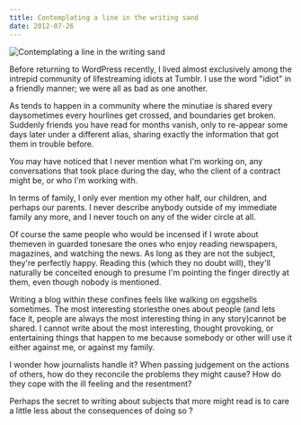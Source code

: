 ```yaml
---
title: Contemplating a line in the writing sand
date: 2012-07-26
---
```


![Contemplating a line in the writing sand](https://source.unsplash.com/_nRpqIBM40Q/1600x900)

Before returning to WordPress recently, I lived almost exclusively among the intrepid community of lifestreaming idiots at Tumblr. I use the word "idiot" in a friendly manner; we were all as bad as one another.

As tends to happen in a community where the minutiae is shared every daysometimes every hourlines get crossed, and boundaries get broken. Suddenly friends you have read for months vanish, only to re-appear some days later under a different alias, sharing exactly the information that got them in trouble before.

You may have noticed that I never mention what I'm working on, any conversations that took place during the day, who the client of a contract might be, or who I'm working with.

In terms of family, I only ever mention my other half, our children, and perhaps our parents. I never describe anybody outside of my immediate family any more, and I never touch on any of the wider circle at all.

Of course the same people who would be incensed if I wrote about themeven in guarded tonesare the ones who enjoy reading newspapers, magazines, and watching the news. As long as they are not the subject, they're perfectly happy. Reading this (which they no doubt will), they'll naturally be conceited enough to presume I'm pointing the finger directly at them, even though nobody is mentioned.

Writing a blog within these confines feels like walking on eggshells sometimes. The most interesting storiesthe ones about people (and lets face it, people are always the most interesting thing in any story)cannot be shared. I cannot write about the most interesting, thought provoking, or entertaining things that happen to me because somebody or other will use it either against me, or against my family.

I wonder how journalists handle it? When passing judgement on the actions of others, how do they reconcile the problems they might cause? How do they cope with the ill feeling and the resentment?

Perhaps the secret to writing about subjects that more might read is to care a little less about the consequences of doing so ?